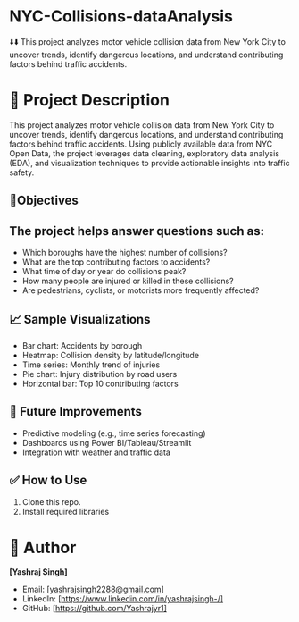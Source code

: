 # NYC-Collisions-dataAnalysis
⬇️⬇️
This project analyzes motor vehicle collision data from New York City to uncover trends, identify dangerous locations, and understand contributing factors behind traffic accidents.

# 🧾 Project Description
This project analyzes motor vehicle collision data from New York City to uncover trends, identify dangerous locations, and understand contributing factors behind traffic accidents. 
Using publicly available data from NYC Open Data, the project leverages data cleaning, exploratory data analysis (EDA), and visualization techniques to provide actionable insights into traffic safety.

## 🎯Objectives
## The project helps answer questions such as:
- Which boroughs have the highest number of collisions?
- What are the top contributing factors to accidents?
- What time of day or year do collisions peak?
- How many people are injured or killed in these collisions?
- Are pedestrians, cyclists, or motorists more frequently affected?


## 📈 Sample Visualizations
- Bar chart: Accidents by borough
- Heatmap: Collision density by latitude/longitude
- Time series: Monthly trend of injuries
- Pie chart: Injury distribution by road users
- Horizontal bar: Top 10 contributing factors


## 📌 Future Improvements
- Predictive modeling (e.g., time series forecasting)
- Dashboards using Power BI/Tableau/Streamlit
- Integration with weather and traffic data


## ✅ How to Use
1. Clone this repo.
2. Install required libraries

# 👤 Author
**[Yashraj Singh]**
- Email: [yashrajsingh2288@gmail.com]
- LinkedIn: [https://www.linkedin.com/in/yashrajsingh-/]
- GitHub: [https://github.com/Yashrajyr1]






